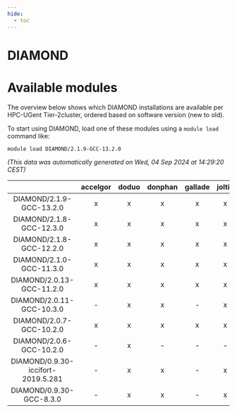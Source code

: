 ```yaml
---
hide:
  - toc
---
```


DIAMOND
=======

# Available modules


The overview below shows which DIAMOND installations are available per HPC-UGent Tier-2cluster, ordered based on software version (new to old).

To start using DIAMOND, load one of these modules using a `module load` command like:

```shell
module load DIAMOND/2.1.9-GCC-13.2.0
```

*(This data was automatically generated on Wed, 04 Sep 2024 at 14:29:20 CEST)*  

| |accelgor|doduo|donphan|gallade|joltik|shinx|skitty|
| :---: | :---: | :---: | :---: | :---: | :---: | :---: | :---: |
|DIAMOND/2.1.9-GCC-13.2.0|x|x|x|x|x|-|x|
|DIAMOND/2.1.8-GCC-12.3.0|x|x|x|x|x|x|x|
|DIAMOND/2.1.8-GCC-12.2.0|x|x|x|x|x|x|x|
|DIAMOND/2.1.0-GCC-11.3.0|x|x|x|x|x|-|x|
|DIAMOND/2.0.13-GCC-11.2.0|x|x|x|x|x|-|x|
|DIAMOND/2.0.11-GCC-10.3.0|-|x|x|-|x|-|x|
|DIAMOND/2.0.7-GCC-10.2.0|x|x|x|x|x|-|x|
|DIAMOND/2.0.6-GCC-10.2.0|-|x|-|-|-|-|-|
|DIAMOND/0.9.30-iccifort-2019.5.281|-|x|x|-|x|-|x|
|DIAMOND/0.9.30-GCC-8.3.0|-|x|x|-|x|-|x|
